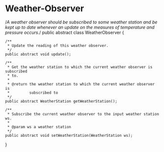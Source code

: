 # Weather-Observer
/*A weather observer should be subscribed to some weather station and be kept up to date whenever an update on the measures of temperature and pressure occurs.*/
public abstract class WeatherObserver {

	/**
	 * Update the reading of this weather observer.
	 */
	public abstract void update();

	/**
	 * Get the weather station to which the current weather observer is subscribed
	 * to.
	 * 
	 * @return the weather station to which the current weather observer is
	 *         subscribed to
	 */
	public abstract WeatherStation getWeatherStation();

	/**
	 * Subscribe the current weather observer to the input weather station ws.
	 * 
	 * @param ws a weather station
	 */
	public abstract void setWeatherStation(WeatherStation ws);
}
